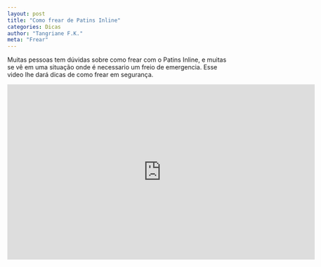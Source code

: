 ```yaml
---
layout: post
title: "Como frear de Patins Inline"
categories: Dicas
author: "Tangriane F.K."
meta: "Frear"
---
```


Muitas pessoas tem dúvidas sobre como frear com o Patins Inline, e muitas se vê em uma
situação onde é necessario um freio de emergencia. Esse video lhe dará dicas
de como frear em segurança. 
<iframe width="700" height="400" src="https://www.youtube.com/embed/YM3GFxguFTI?rel=0&amp;controls=0" frameborder="0" gesture="media" allow="encrypted-media" allowfullscreen></iframe>
